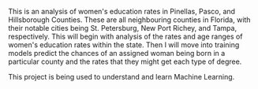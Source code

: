 This is an analysis of women's education rates in Pinellas, Pasco, and Hillsborough Counties. 
These are all neighbouring counties in Florida, with their notable cities being St. Petersburg, 
New Port Richey, and Tampa, respectively. This will begin with analysis of the rates and age ranges of
women's education rates within the state. Then I will move into training models predict the chances of an assigned woman being born in a particular 
county and the rates that they might get each type of degree.

This project is being used to understand and learn Machine Learning.